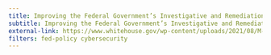 ```yaml
---
title: Improving the Federal Government’s Investigative and Remediation Capabilities Related to Cybersecurity Incident
subtitle: Improving the Federal Government’s Investigative and Remediation Capabilities Related to Cybersecurity Incident
external-link: https://www.whitehouse.gov/wp-content/uploads/2021/08/M-21-31-Improving-the-Federal-Governments-Investigative-and-Remediation-Capabilities-Related-to-Cybersecurity-Incidents.pdf
filters: fed-policy cybersecurity
---
```

